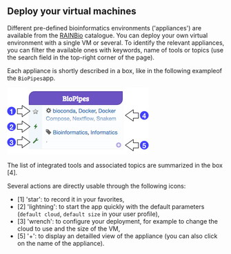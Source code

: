 ## Deploy your virtual machines

Different pre-defined bioinformatics environments ('appliances') are available from the [RAINBio](https://biosphere.france-bioinformatique.fr/catalogue) catalogue. You can deploy your own virtual environment with a single VM or several. To identify the relevant appliances, you can filter the available ones with keywords, name of tools or topics (use the search field in the top-right corner of the page).

Each appliance is shortly described in a box, like in the following exampleof the `BioPipes`app.

![Biosphere portal RAINBio box example](https://github.com/IFB-ElixirFr/biosphere/raw/master/assets/img/rainbio-box.png)

The list of integrated tools and associated topics are summarized in the box [4].

Several actions are directly usable through the following icons:
- [1] 'star': to record it in your favorites,
- [2] 'lightning': to start the app quickly with the default parameters (`default cloud`, `default size` in your user profile),
- [3] 'wrench': to configure your deployment, for example to change the cloud to use and the size of the VM,
- [5] '+': to display an detailled view of the appliance (you can also click on the name of the appliance).
